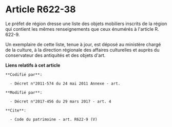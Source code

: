 # Article R622-38

Le préfet de région dresse une liste des objets mobiliers inscrits de la région qui contient les mêmes renseignements que
ceux énumérés à l'article R. 622-9.

Un exemplaire de cette liste, tenue à jour, est déposé au ministère chargé de la culture, à la direction régionale des
affaires culturelles et auprès du conservateur des antiquités et des objets d'art.

**Liens relatifs à cet article**

	**Codifié par**:

	  - Décret n°2011-574 du 24 mai 2011 Annexe - art.

	**Modifié par**:

	  - Décret n°2017-456 du 29 mars 2017 - art. 4

	**Cite**:

	  - Code du patrimoine - art. R622-9 (V)
